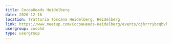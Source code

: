 ```yaml
---
title: CocoaHeads Heidelberg
date: 2020-12-16
location: Trattoria Toscana Heidelberg, Heidelberg
link: https://www.meetup.com/CocoaHeads-Heidelberg/events/qjhrrrybcqbvb/
usergroup: cocohd
type: usergroup
---
```

